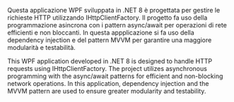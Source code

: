 Questa applicazione WPF sviluppata in .NET 8 è progettata per gestire le richieste HTTP utilizzando IHttpClientFactory. 
Il progetto fa uso della programmazione asincrona con i pattern async/await per operazioni di rete efficienti e non bloccanti. 
In questa appplicazione si fa uso della dependency injection e del pattern MVVM per garantire una maggiore modularità e testabilità. 


This WPF application developed in .NET 8 is designed to handle HTTP requests using IHttpClientFactory.
The project utilizes asynchronous programming with the async/await patterns for efficient and non-blocking network operations.
In this application, dependency injection and the MVVM pattern are used to ensure greater modularity and testability.
